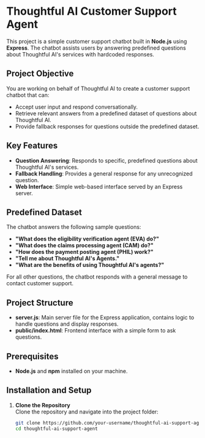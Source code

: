 # Thoughtful AI Customer Support Agent

This project is a simple customer support chatbot built in **Node.js** using **Express**. The chatbot assists users by answering predefined questions about Thoughtful AI's services with hardcoded responses.

## Project Objective

You are working on behalf of Thoughtful AI to create a customer support chatbot that can:
- Accept user input and respond conversationally.
- Retrieve relevant answers from a predefined dataset of questions about Thoughtful AI.
- Provide fallback responses for questions outside the predefined dataset.

## Key Features

- **Question Answering**: Responds to specific, predefined questions about Thoughtful AI's services.
- **Fallback Handling**: Provides a general response for any unrecognized question.
- **Web Interface**: Simple web-based interface served by an Express server.

## Predefined Dataset

The chatbot answers the following sample questions:
- **"What does the eligibility verification agent (EVA) do?"**
- **"What does the claims processing agent (CAM) do?"**
- **"How does the payment posting agent (PHIL) work?"**
- **"Tell me about Thoughtful AI's Agents."**
- **"What are the benefits of using Thoughtful AI's agents?"**

For all other questions, the chatbot responds with a general message to contact customer support.

## Project Structure

- **server.js**: Main server file for the Express application, contains logic to handle questions and display responses.
- **public/index.html**: Frontend interface with a simple form to ask questions.

## Prerequisites

- **Node.js** and **npm** installed on your machine.

## Installation and Setup

1. **Clone the Repository**  
   Clone the repository and navigate into the project folder:
   ```bash
   git clone https://github.com/your-username/thoughtful-ai-support-agent.git
   cd thoughtful-ai-support-agent
